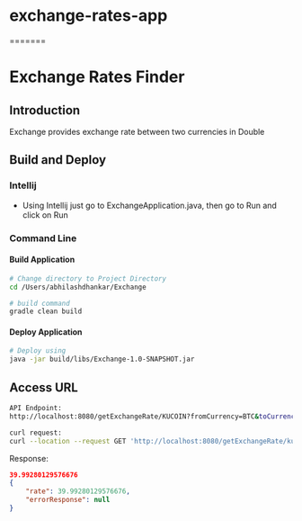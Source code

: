 # exchange-rates-app
=======
# Exchange Rates Finder

## Introduction

Exchange provides exchange rate between two currencies in Double

## Build and Deploy

### Intellij

* Using Intellij just go to ExchangeApplication.java, then go to Run and click on Run 

### Command Line

#### Build Application
```sh
# Change directory to Project Directory
cd /Users/abhilashdhankar/Exchange

# build command
gradle clean build
```

#### Deploy Application

```sh
# Deploy using
java -jar build/libs/Exchange-1.0-SNAPSHOT.jar
```

## Access URL

```sh
API Endpoint: 
http://localhost:8080/getExchangeRate/KUCOIN?fromCurrency=BTC&toCurrency=ETH&format=json

curl request: 
curl --location --request GET 'http://localhost:8080/getExchangeRate/kucoin?fromCurrency=btc&toCurrency=eth'
```
Response:
```json
39.99280129576676
{
    "rate": 39.99280129576676,
    "errorResponse": null
}
```
